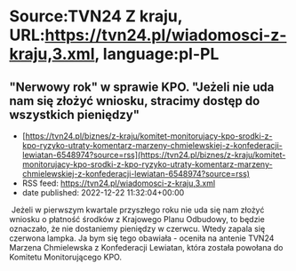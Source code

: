# Source:TVN24 Z kraju, URL:https://tvn24.pl/wiadomosci-z-kraju,3.xml, language:pl-PL

## "Nerwowy rok" w sprawie KPO. "Jeżeli nie uda nam się złożyć wniosku, stracimy dostęp do wszystkich pieniędzy"
 - [https://tvn24.pl/biznes/z-kraju/komitet-monitorujacy-kpo-srodki-z-kpo-ryzyko-utraty-komentarz-marzeny-chmielewskiej-z-konfederacji-lewiatan-6548974?source=rss](https://tvn24.pl/biznes/z-kraju/komitet-monitorujacy-kpo-srodki-z-kpo-ryzyko-utraty-komentarz-marzeny-chmielewskiej-z-konfederacji-lewiatan-6548974?source=rss)
 - RSS feed: https://tvn24.pl/wiadomosci-z-kraju,3.xml
 - date published: 2022-12-22 11:32:04+00:00

<img alt="" src="https://tvn24.pl/najnowsze/cdn-zdjecie-oly7jt-ulica-warszawa-ludzie-tlum-miasto-przejscie-shutterstock2216128791-6379755/alternates/LANDSCAPE_1280" />
    Jeżeli w pierwszym kwartale przyszłego roku nie uda się nam złożyć wniosku o płatność środków z Krajowego Planu Odbudowy, to będzie oznaczało, że nie dostaniemy pieniędzy w czerwcu. Wtedy zapala się czerwona lampka. Ja bym się tego obawiała - oceniła na antenie TVN24 Marzena Chmielewska z Konfederacji Lewiatan, która została powołana do Komitetu Monitorującego KPO.

